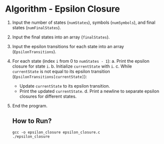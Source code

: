 # Algorithm - Epsilon Closure

1. Input the number of states (`numStates`), symbols (`numSymbols`), and final states (`numFinalStates`).
2. Input the final states into an array (`finalStates`).
3. Input the epsilon transitions for each state into an array (`EpsilonTransitions`).
4. For each state (index `i` from 0 to `numStates - 1`): a. Print the epsilon closure for state `i`. b. Initialize `currentState` with `i`. c. While `currentState` is not equal to its epsilon transition (`EpsilonTransitions[currentState]`):
   - Update `currentState` to its epsilon transition.
   - Print the updated `currentState`. d. Print a newline to separate epsilon closures for different states.
5. End the program.

   ## How to Run?

   ```
   gcc -o epsilon_closure epsilon_closure.c
   ./epsilon_closure
   ```
